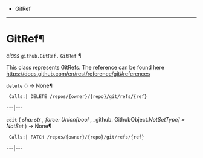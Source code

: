   + GitRef

* * *
# GitRef¶

_class_ `github.GitRef.`  `GitRef` ¶

This class represents GitRefs. The reference can be found here https://docs.github.com/en/rest/reference/git#references

`delete` () → None¶

     Calls:| DELETE /repos/{owner}/{repo}/git/refs/{ref}

---|---

`edit` ( _sha: str_ , _force: Union[bool_ , _github. GithubObject._NotSetType] = NotSet_ ) → None¶

     Calls:| PATCH /repos/{owner}/{repo}/git/refs/{ref}

---|---
